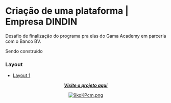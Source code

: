 # Criação de uma plataforma | Empresa DINDIN

Desafio de finalização do programa pra elas do Gama Academy em parceria com o Banco BV. </br>

Sendo construído</br>

### Layout
- [Layout 1](https://www.figma.com/file/fBQ1nm00ynNQPK9GBwyMBc/dindin?node-id=0%3A1)


<div align="center">
   
[***Visite o projeto aqui***](https://jessicakopps.github.io/desafio-pra-elas/)<br />

[![9koKPcm.png](https://i.imgur.com/9koKPcm)](https://imgur.com/9koKPcm)

</div>